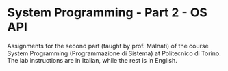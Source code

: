 # System Programming - Part 2 - OS API
Assignments for the second part (taught by prof. Malnati) of the course System Programming (Programmazione di Sistema) at Politecnico di Torino. The lab instructions are in Italian, while the rest is in English.
